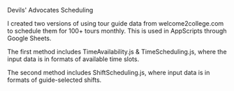 Devils' Advocates Scheduling

I created two versions of using tour guide data from welcome2college.com to schedule them for 100+ tours monthly. This is used in AppScripts through Google Sheets.

The first method includes TimeAvailability.js & TimeScheduling.js, where the input data is in formats of available time slots.

The second method includes ShiftScheduling.js, where input data is in formats of guide-selected shifts.